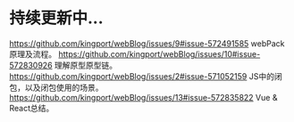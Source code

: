 # 持续更新中...

 https://github.com/kingport/webBlog/issues/9#issue-572491585  webPack原理及流程。
 https://github.com/kingport/webBlog/issues/10#issue-572830926 理解原型原型链。
 https://github.com/kingport/webBlog/issues/2#issue-571052159 JS中的闭包，以及闭包使用的场景。
 https://github.com/kingport/webBlog/issues/13#issue-572835822 Vue & React总结。
 

